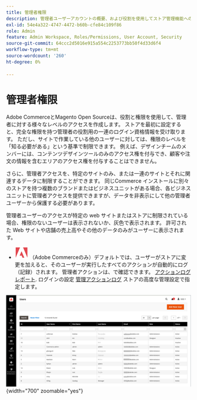 ```yaml
---
title: 管理者権限
description: 管理者ユーザーアカウントの概要、および役割を使用してストア管理機能へのアクセス権を付与する方法について説明します。
exl-id: 54e4a322-4747-4472-b60b-cfe84c109f86
role: Admin
feature: Admin Workspace, Roles/Permissions, User Account, Security
source-git-commit: 64ccc2d5016e915a554c2253773bb50f4d33d6f4
workflow-type: tm+mt
source-wordcount: '260'
ht-degree: 0%

---
```


# 管理者権限

Adobe CommerceとMagento Open Sourceは、役割と権限を使用して、管理者に対する様々なレベルのアクセスを作成します。 ストアを最初に設定すると、完全な権限を持つ管理者の役割用の一連のログイン資格情報を受け取ります。 ただし、サイトで作業している他のユーザーに対しては、権限のレベルを「知る必要がある」という基準で制限できます。 例えば、デザインチームのメンバーには、コンテンツデザインツールのみのアクセス権を付与でき、顧客や注文の情報を含むエリアのアクセス権を付与することはできません。

さらに、管理者アクセスを、特定のサイトのみ、または一連のサイトとそれに関連するデータに制限することができます。 同じCommerce インストールに別々のストアを持つ複数のブランドまたはビジネスユニットがある場合、各ビジネスユニットに管理者アクセスを提供できますが、データを非表示にして他の管理者ユーザーから保護する必要があります。

管理者ユーザーのアクセスが特定の web サイトまたはストアに制限されている場合、権限のないユーザーは表示されないか、灰色で表示されます。 許可された Web サイトや店舗の売上高やその他のデータのみがユーザーに表示されます。

- ![Adobe Commerce](../assets/adobe-logo.svg) （Adobe Commerceのみ）デフォルトでは、ユーザーがストアに変更を加えると、そのユーザーが実行したすべてのアクションが自動的にログ（記録）されます。 管理者アクションは、で確認できます。 [アクションログレポート](action-log-report.md). ログインの設定 [管理アクションログ](action-log.md) ストアの高度な管理設定で指定します。

![管理者 – すべてのユーザーアカウント](./assets/users-all.png){width="700" zoomable="yes"}
